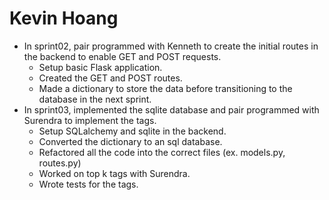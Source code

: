 # Kevin Hoang
- In sprint02, pair programmed with Kenneth to create the initial routes in the backend to enable GET and POST requests.
     - Setup basic Flask application.
     - Created the GET and POST routes.
     - Made a dictionary to store the data before transitioning to the database in the next sprint.
- In sprint03, implemented the sqlite database and pair programmed with Surendra to implement the tags.
     - Setup SQLalchemy and sqlite in the backend.
     - Converted the dictionary to an sql database.
     - Refactored all the code into the correct files (ex. models.py, routes.py)
     - Worked on top k tags with Surendra.
     - Wrote tests for the tags.